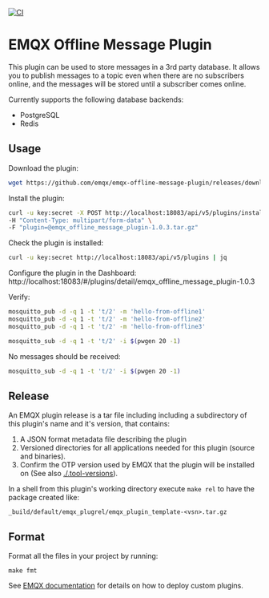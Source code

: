 [![CI](https://github.com/emqx/emqx-offline-message-plugin/actions/workflows/ci.yml/badge.svg)](https://github.com/emqx/emqx-offline-message-plugin/actions/workflows/ci.yml)

# EMQX Offline Message Plugin

This plugin can be used to store messages in a 3rd party database. It allows you to publish messages to a topic even when there are no subscribers online, and the messages will be stored until a subscriber comes online.

Currently supports the following database backends:
- PostgreSQL
- Redis

## Usage

Download the plugin:

<!-- Do not update plugin version manually, use make bump-version-patch/minor/major instead -->
```bash
wget https://github.com/emqx/emqx-offline-message-plugin/releases/download/v1.0.3/emqx_offline_message_plugin-1.0.3.tar.gz
```

Install the plugin:

<!-- Do not update plugin version manually, use make bump-version-patch/minor/major instead -->
```bash
curl -u key:secret -X POST http://localhost:18083/api/v5/plugins/install \
-H "Content-Type: multipart/form-data" \
-F "plugin=@emqx_offline_message_plugin-1.0.3.tar.gz"
```

Check the plugin is installed:

```bash
curl -u key:secret http://localhost:18083/api/v5/plugins | jq
```

Configure the plugin in the Dashboard: http://localhost:18083/#/plugins/detail/emqx_offline_message_plugin-1.0.3

Verify:

```bash
mosquitto_pub -d -q 1 -t 't/2' -m 'hello-from-offline1'
mosquitto_pub -d -q 1 -t 't/2' -m 'hello-from-offline2'
mosquitto_pub -d -q 1 -t 't/2' -m 'hello-from-offline3'

mosquitto_sub -d -q 1 -t 't/2' -i $(pwgen 20 -1)
```

No messages should be received:

```bash
mosquitto_sub -d -q 1 -t 't/2' -i $(pwgen 20 -1)
```


## Release

An EMQX plugin release is a tar file including including a subdirectory of this plugin's name and it's version, that contains:

1. A JSON format metadata file describing the plugin
2. Versioned directories for all applications needed for this plugin (source and binaries).
3. Confirm the OTP version used by EMQX that the plugin will be installed on (See also [./.tool-versions](./.tool-versions)).

In a shell from this plugin's working directory execute `make rel` to have the package created like:

```
_build/default/emqx_plugrel/emqx_plugin_template-<vsn>.tar.gz
```
## Format

Format all the files in your project by running:
```
make fmt
```

See [EMQX documentation](https://docs.emqx.com/en/enterprise/v5.0/extensions/plugins.html) for details on how to deploy custom plugins.
